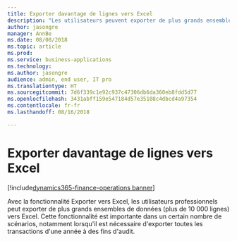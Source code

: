 ```yaml
---
title: Exporter davantage de lignes vers Excel
description: "Les utilisateurs peuvent exporter de plus grands ensembles de données vers Excel"
author: jasongre
manager: AnnBe
ms.date: 08/08/2018
ms.topic: article
ms.prod: 
ms.service: business-applications
ms.technology: 
ms.author: jasongre
audience: admin, end user, IT pro
ms.translationtype: HT
ms.sourcegitcommit: 7d6f339c1e92c937c47306db6da360eb8fdd5d77
ms.openlocfilehash: 3431abff159e547184d57e35108c4dbcd4a97354
ms.contentlocale: fr-fr
ms.lasthandoff: 08/16/2018

---
```


# <a name="export-more-rows-to-excel"></a>Exporter davantage de lignes vers Excel

[!include[dynamics365-finance-operations banner](../includes/dynamics365-finance-operations.md)]

Avec la fonctionnalité Exporter vers Excel, les utilisateurs professionnels peut exporter de plus grands ensembles de données (plus de 10 000 lignes) vers Excel. Cette fonctionnalité est importante dans un certain nombre de scénarios, notamment lorsqu'il est nécessaire d'exporter toutes les transactions d'une année à des fins d'audit.    

